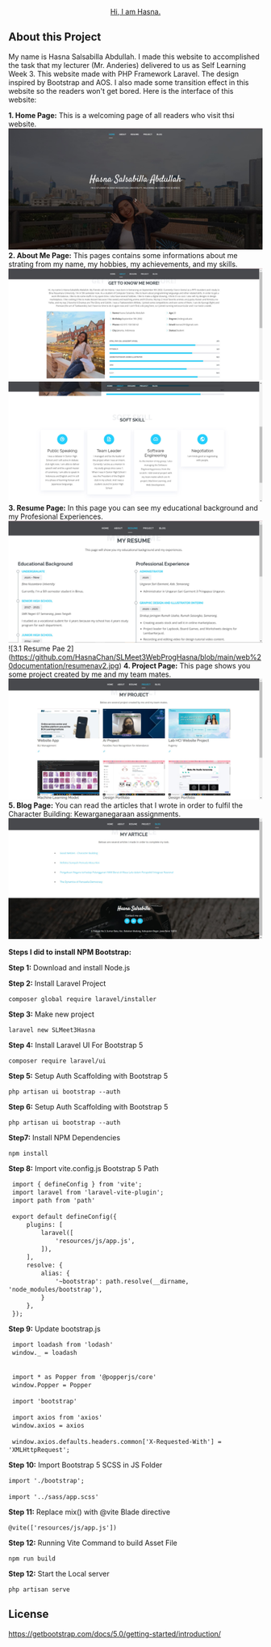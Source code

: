 <p align="center"><a href="https://github.com/HasnaChan/SLMeet3WebProgHasna" target="_blank">Hi, I am Hasna.</a></p>

## About this Project
My name is Hasna Salsabilla Abdullah. I made this website to accomplished the task that my lecturer (Mr. Anderies) delivered to us as Self Learning Week 3. This website made with PHP Framework Laravel. The design inspired by Bootstrap and AOS. I also made some transition effect in this website so the readers won't get bored. Here is the interface of this website:


**1. Home Page:**
This is a welcoming page of all readers who visit thsi website.
![1. Home Page](https://github.com/HasnaChan/SLMeet3WebProgHasna/blob/main/web%20documentation/homenav.jpg)
**2. About Me Page:**
This pages contains some informations about me strating from my name, my hobbies, my achievements, and my skills.
![2. About Me Page](https://github.com/HasnaChan/SLMeet3WebProgHasna/blob/main/web%20documentation/aboutnav.jpg)
![2.1 Soft Skill](https://github.com/HasnaChan/SLMeet3WebProgHasna/blob/main/web%20documentation/softskill.jpg)
**3. Resume Page:**
In this page you can see my educational background and my Profesional Experiences.
![3. Resume Page](https://github.com/HasnaChan/SLMeet3WebProgHasna/blob/main/web%20documentation/resumenav.jpg)
![3.1 Resume Pae 2] (https://github.com/HasnaChan/SLMeet3WebProgHasna/blob/main/web%20documentation/resumenav2.jpg)
**4. Project Page:**
This page shows you some project created by me and my team mates.
![4. Project Page](https://github.com/HasnaChan/SLMeet3WebProgHasna/blob/main/web%20documentation/projectnav.jpg)
**5. Blog Page:**
You can read the articles that I wrote in order to fulfil the Character Building: Kewarganegaraan assignments.
![5. Blog Page](https://github.com/HasnaChan/SLMeet3WebProgHasna/blob/main/web%20documentation/blognav.jpg)

**Steps I did to install NPM Bootstrap:**

**Step 1:** Download and install Node.js 

**Step 2:** Install Laravel Project
   ```
   composer global require laravel/installer
   ```
   
**Step 3:** Make new project
   ```
   laravel new SLMeet3Hasna
   ```
   
**Step 4:** Install Laravel UI For Bootstrap 5
   ```
   composer require laravel/ui
   ```
   
**Step 5:** Setup Auth Scaffolding with Bootstrap 5
   ```
   php artisan ui bootstrap --auth
   ```
   
**Step 6:** Setup Auth Scaffolding with Bootstrap 5
   ```
   php artisan ui bootstrap --auth
   ```
   
**Step7:** Install NPM Dependencies
   ```
   npm install
   ```
**Step 8:** Import vite.config.js Bootstrap 5 Path
   ```
    import { defineConfig } from 'vite';
    import laravel from 'laravel-vite-plugin';
    import path from 'path'

    export default defineConfig({
        plugins: [
            laravel([
                'resources/js/app.js',
            ]),
        ],
        resolve: {
            alias: {
                '~bootstrap': path.resolve(__dirname, 'node_modules/bootstrap'),
            }
        },
    });

   ```

**Step 9:** Update bootstrap.js
   ```
    import loadash from 'lodash'
    window._ = loadash


    import * as Popper from '@popperjs/core'
    window.Popper = Popper

    import 'bootstrap'

    import axios from 'axios'
    window.axios = axios

    window.axios.defaults.headers.common['X-Requested-With'] = 'XMLHttpRequest';
   ```

**Step 10:** Import Bootstrap 5 SCSS in JS Folder
   ```
   import './bootstrap';

   import '../sass/app.scss'
   ```
**Step 11:** Replace mix() with @vite Blade directive
   ```
   @vite(['resources/js/app.js'])
   ```

**Step 12:** Running Vite Command to build Asset File
   ```
   npm run build
   ```

**Step 12:** Start the Local server
   ```
   php artisan serve
   ```
   
   
## License
https://getbootstrap.com/docs/5.0/getting-started/introduction/
